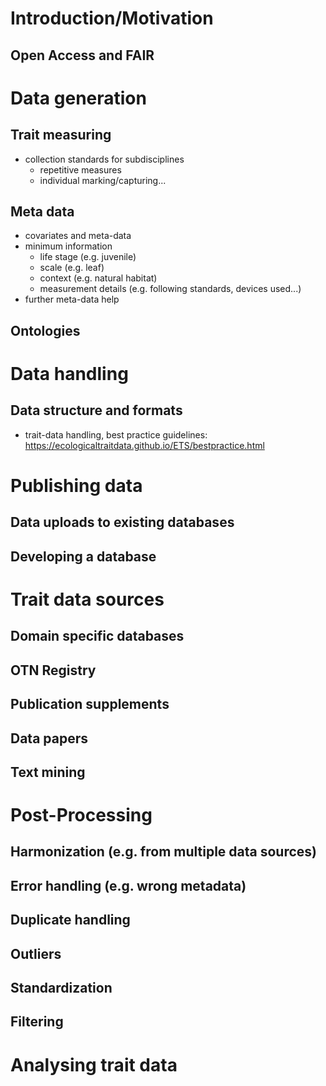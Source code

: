 # Introduction/Motivation
## Open Access and FAIR

# Data generation
## Trait measuring
- collection standards for subdisciplines
  - repetitive measures
  - individual marking/capturing...

## Meta data
- covariates and meta-data
- minimum information
  - life stage (e.g. juvenile)
  - scale (e.g. leaf)
  - context (e.g. natural habitat)
  - measurement details (e.g. following standards, devices used...)
- further meta-data help

## Ontologies


# Data handling 
## Data structure and formats
- trait-data handling, best practice guidelines: https://ecologicaltraitdata.github.io/ETS/bestpractice.html

# Publishing data
## Data uploads to existing databases
## Developing a database

# Trait data sources
## Domain specific databases
## OTN Registry
## Publication supplements
## Data papers
## Text mining

# Post-Processing
## Harmonization (e.g. from multiple data sources)
## Error handling (e.g. wrong metadata)
## Duplicate handling
## Outliers
## Standardization
## Filtering

# Analysing trait data
